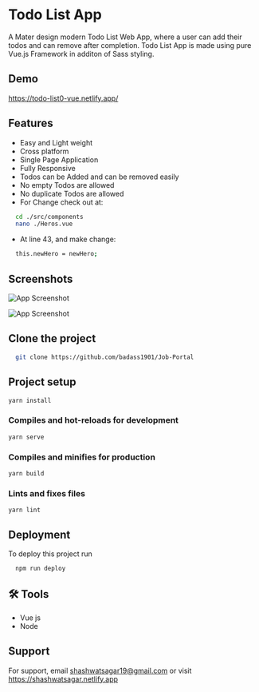 # Todo List App

A Mater design modern Todo List Web App, where a user can add their todos and can remove after completion.
Todo List App is made using pure Vue.js Framework in additon of Sass styling.


## Demo

https://todo-list0-vue.netlify.app/


## Features

- Easy and Light weight
- Cross platform
- Single Page Application
- Fully Responsive
- Todos can be Added and can be removed easily
- No empty Todos are allowed 
- No duplicate Todos are allowed
- For Change check out at:
```bash
  cd ./src/components
  nano ./Heros.vue
```
- At line 43, and make change:
```bash
  this.newHero = newHero;
```



## Screenshots
![App Screenshot](./image1.png)

![App Screenshot](./image2.png)




## Clone the project

```bash
  git clone https://github.com/badass1901/Job-Portal
```

## Project setup

```
yarn install
```

### Compiles and hot-reloads for development
```
yarn serve
```

### Compiles and minifies for production
```
yarn build
```

### Lints and fixes files
```
yarn lint
```

## Deployment

To deploy this project run

```bash
  npm run deploy
```
## 🛠 Tools
- Vue js
- Node


## Support

For support, email shashwatsagar19@gmail.com or visit https://shashwatsagar.netlify.app

